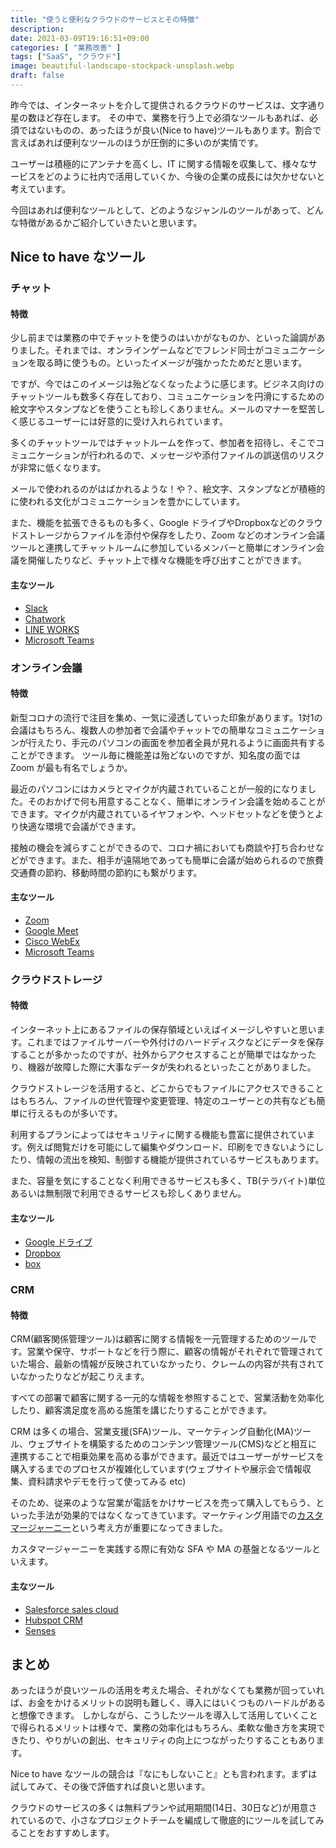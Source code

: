 ```yaml
---
title: "使うと便利なクラウドのサービスとその特徴"
description: 
date: 2021-03-09T19:16:51+09:00
categories: [ "業務改善" ]
tags: ["SaaS", "クラウド"]
image: beautiful-landscape-stockpack-unsplash.webp
draft: false
---
```

昨今では、インターネットを介して提供されるクラウドのサービスは、文字通り星の数ほど存在します。
その中で、業務を行う上で必須なツールもあれば、必須ではないものの、あったほうが良い(Nice to have)ツールもあります。割合で言えばあれば便利なツールのほうが圧倒的に多いのが実情です。

ユーザーは積極的にアンテナを高くし、IT に関する情報を収集して、様々なサービスをどのように社内で活用していくか、今後の企業の成長には欠かせないと考えています。

今回はあれば便利なツールとして、どのようなジャンルのツールがあって、どんな特徴があるかご紹介していきたいと思います。

## Nice to have なツール
### チャット
#### 特徴
少し前までは業務の中でチャットを使うのはいかがなものか、といった論調がありました。それまでは、オンラインゲームなどでフレンド同士がコミュニケーションを取る時に使うもの。といったイメージが強かったためだと思います。

ですが、今ではこのイメージは殆どなくなったように感じます。ビジネス向けのチャットツールも数多く存在しており、コミュニケーションを円滑にするための絵文字やスタンプなどを使うことも珍しくありません。メールのマナーを堅苦しく感じるユーザーには好意的に受け入れられています。

多くのチャットツールではチャットルームを作って、参加者を招待し、そこでコミュニケーションが行われるので、メッセージや添付ファイルの誤送信のリスクが非常に低くなります。

メールで使われるのがはばかれるような！や？、絵文字、スタンプなどが積極的に使われる文化がコミュニケーションを豊かにしています。

また、機能を拡張できるものも多く、Google ドライブやDropboxなどのクラウドストレージからファイルを添付や保存をしたり、Zoom などのオンライン会議ツールと連携してチャットルームに参加しているメンバーと簡単にオンライン会議を開催したりなど、チャット上で様々な機能を呼び出すことができます。
#### 主なツール
- [Slack](https://slack.com/intl/ja-jp/)
- [Chatwork](https://go.chatwork.com/ja/)
- [LINE WORKS](https://line.worksmobile.com/jp/)
- [Microsoft Teams](https://www.microsoft.com/ja-jp/microsoft-teams/group-chat-software)

### オンライン会議
#### 特徴
新型コロナの流行で注目を集め、一気に浸透していった印象があります。1対1の会議はもちろん、複数人の参加者で会議やチャットでの簡単なコミュニケーションが行えたり、手元のパソコンの画面を参加者全員が見れるように画面共有することができます。
ツール毎に機能差は殆どないのですが、知名度の面では Zoom が最も有名でしょうか。

最近のパソコンにはカメラとマイクが内蔵されていることが一般的になりました。そのおかげで何も用意することなく、簡単にオンライン会議を始めることができます。マイクが内蔵されているイヤフォンや、ヘッドセットなどを使うとより快適な環境で会議ができます。

接触の機会を減らすことができるので、コロナ禍においても商談や打ち合わせなどができます。また、相手が遠隔地であっても簡単に会議が始められるので旅費交通費の節約、移動時間の節約にも繋がります。

#### 主なツール
- [Zoom](https://zoom.us/jp-jp/meetings.html)
- [Google Meet](https://apps.google.com/intl/ja/meet/)
- [Cisco WebEx](https://www.webex.com/ja/video-conferencing.html)
- [Microsoft Teams](https://www.microsoft.com/ja-jp/microsoft-teams/group-chat-software)

### クラウドストレージ
#### 特徴
インターネット上にあるファイルの保存領域といえばイメージしやすいと思います。これまではファイルサーバーや外付けのハードディスクなどにデータを保存することが多かったのですが、社外からアクセスすることが簡単ではなかったり、機器が故障した際に大事なデータが失われるといったことがありました。

クラウドストレージを活用すると、どこからでもファイルにアクセスできることはもちろん、ファイルの世代管理や変更管理、特定のユーザーとの共有なども簡単に行えるものが多いです。

利用するプランによってはセキュリティに関する機能も豊富に提供されています。例えば閲覧だけを可能にして編集やダウンロード、印刷をできないようにしたり、情報の流出を検知、制御する機能が提供されているサービスもあります。

また、容量を気にすることなく利用できるサービスも多く、TB(テラバイト)単位あるいは無制限で利用できるサービスも珍しくありません。

#### 主なツール
- [Google ドライブ](https://www.google.com/intl/ja_jp/drive/)
- [Dropbox](https://www.dropbox.com/ja/)
- [box](https://www.box.com/ja-jp/home)

### CRM
#### 特徴
CRM(顧客関係管理ツール)は顧客に関する情報を一元管理するためのツールです。営業や保守、サポートなどを行う際に、顧客の情報がそれぞれで管理されていた場合、最新の情報が反映されていなかったり、クレームの内容が共有されていなかったりなどが起こりえます。

すべての部署で顧客に関する一元的な情報を参照することで、営業活動を効率化したり、顧客満足度を高める施策を講じたりすることができます。

CRM は多くの場合、営業支援(SFA)ツール、マーケティング自動化(MA)ツール、ウェブサイトを構築するためのコンテンツ管理ツール(CMS)などと相互に連携することで相乗効果を高める事ができます。最近ではユーザーがサービスを購入するまでのプロセスが複雑化しています(ウェブサイトや展示会で情報収集、資料請求やデモを行って使ってみる etc)

そのため、従来のような営業が電話をかけサービスを売って購入してもらう、といった手法が効果的ではなくなってきています。マーケティング用語での[カスタマージャーニー](https://liskul.com/customer-journey-1697#i)という考え方が重要になってきました。

カスタマージャーニーを実践する際に有効な SFA や MA の基盤となるツールといえます。

#### 主なツール
- [Salesforce sales cloud](https://www.salesforce.com/jp/)
- [Hubspot CRM](https://www.hubspot.jp/)
- [Senses](https://product-senses.mazrica.com/)

## まとめ
あったほうが良いツールの活用を考えた場合、それがなくても業務が回っていれば、お金をかけるメリットの説明も難しく、導入にはいくつものハードルがあると想像できます。
しかしながら、こうしたツールを導入して活用していくことで得られるメリットは様々で、業務の効率化はもちろん、柔軟な働き方を実現できたり、やりがいの創出、セキュリティの向上につながったりすることもあります。

Nice to have なツールの競合は『なにもしないこと』とも言われます。まずは試してみて、その後で評価すれば良いと思います。

クラウドのサービスの多くは無料プランや試用期間(14日、30日など)が用意されているので、小さなプロジェクトチームを編成して徹底的にツールを試してみることをおすすめします。